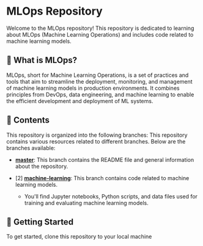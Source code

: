 # MLOps Repository

Welcome to the MLOps repository! This repository is dedicated to learning about MLOps (Machine Learning Operations) and includes code related to machine learning models.

## 🤖 What is MLOps?

MLOps, short for Machine Learning Operations, is a set of practices and tools that aim to streamline the deployment, monitoring, and management of machine learning models in production environments. It combines principles from DevOps, data engineering, and machine learning to enable the efficient development and deployment of ML systems.

## 📁 Contents

This repository is organized into the following branches:
This repository contains various resources related to different branches. Below are the branches available:

- [**master**](https://github.com/sajjadrahman56/Learn-MLOPs/tree/master): This branch contains the README file and general information about the repository.

- [2] [**machine-learning**](https://github.com/your-username/your-repository/tree/machine-learning): This branch contains code related to machine learning models.
   - You'll find Jupyter notebooks, Python scripts, and data files used for training and evaluating machine learning models.

## 🚀 Getting Started

To get started, clone this repository to your local machine 
